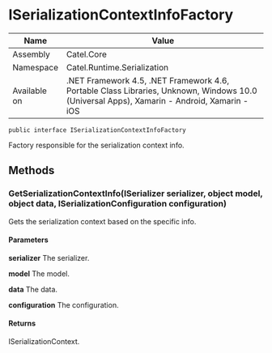 

# ISerializationContextInfoFactory

Name|Value
---|---
Assembly|Catel.Core
Namespace|Catel.Runtime.Serialization
Available on|.NET Framework 4.5, .NET Framework 4.6, Portable Class Libraries, Unknown, Windows 10.0 (Universal Apps), Xamarin - Android, Xamarin - iOS

```
public interface ISerializationContextInfoFactory
```

Factory responsible for the serialization context info.



## Methods

### GetSerializationContextInfo(ISerializer serializer, object model, object data, ISerializationConfiguration configuration)

Gets the serialization context based on the specific info.

#### Parameters

**serializer**
The serializer.

**model**
The model.

**data**
The data.

**configuration**
The configuration.

#### Returns

ISerializationContext.



